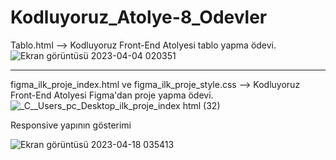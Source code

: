 # Kodluyoruz_Atolye-8_Odevler
Tablo.html --> Kodluyoruz Front-End Atolyesi tablo yapma ödevi.
![Ekran görüntüsü 2023-04-04 020351](https://user-images.githubusercontent.com/113829300/229646671-8c5bf0ea-a08f-43fd-8b25-4958526486bc.png)


-------------------------------------------------------------------------------------------------------------------------------------------------------------------------
figma_ilk_proje_index.html  ve  figma_ilk_proje_style.css  --> Kodluyoruz Front-End Atolyesi Figma'dan proje yapma ödevi.
![_C__Users_pc_Desktop_ilk_proje_index html (32)](https://user-images.githubusercontent.com/113829300/232642664-8fa34d00-d321-4779-8156-abb105d167a2.png)



Responsive yapının gösterimi

![Ekran görüntüsü 2023-04-18 035413](https://user-images.githubusercontent.com/113829300/232641456-bff0bc0f-2791-4aab-8be8-8c0611a4d460.png)
